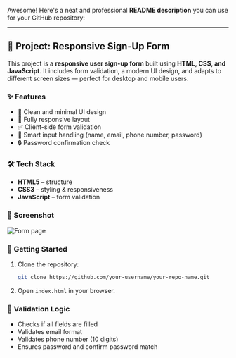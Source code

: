 Awesome! Here's a neat and professional **README description** you can use for your GitHub repository:

---

## 📄 Project: Responsive Sign-Up Form

This project is a **responsive user sign-up form** built using **HTML, CSS, and JavaScript**. It includes form validation, a modern UI design, and adapts to different screen sizes — perfect for desktop and mobile users.

### ✨ Features
- 🎨 Clean and minimal UI design
- 📱 Fully responsive layout
- ✅ Client-side form validation
- 🧠 Smart input handling (name, email, phone number, password)
- 🔒 Password confirmation check

### 🛠️ Tech Stack
- **HTML5** – structure  
- **CSS3** – styling & responsiveness  
- **JavaScript** – form validation

### 📸 Screenshot
![Form page](https://github.com/user-attachments/assets/f45c2cf7-bbec-4e46-b4ed-8796dba520a3)


### 🚀 Getting Started
1. Clone the repository:
   ```bash
   git clone https://github.com/your-username/your-repo-name.git
   ```
2. Open `index.html` in your browser.

### 🧪 Validation Logic
- Checks if all fields are filled
- Validates email format
- Validates phone number (10 digits)
- Ensures password and confirm password match
